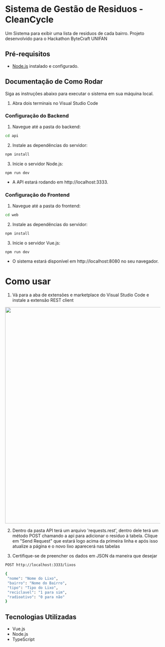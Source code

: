 # Sistema de Gestão de Residuos - CleanCycle

Um Sistema para exibir uma lista de residuos de cada bairro. Projeto desenvolvido para o Hackathon ByteCraft UNIFAN

## Pré-requisitos

- [Node.js](https://nodejs.org/) instalado e configurado.

## Documentação de Como Rodar

Siga as instruções abaixo para executar o sistema em sua máquina local.

1. Abra dois terminais no Visual Studio Code

### Configuração do Backend

1. Navegue até a pasta do backend:

```bash
cd api
```

2. Instale as dependências do servidor:

```bash
npm install
```

3. Inicie o servidor Node.js:

```bash
npm run dev
```

- A API estará rodando em http://localhost:3333.

### Configuração do Frontend

1. Navegue até a pasta do frontend:

```bash
cd web
```

2. Instale as dependências do servidor:

```bash
npm install
```

3. Inicie o servidor Vue.js:

```bash
npm run dev
```

- O sistema estará disponível em http://localhost:8080 no seu navegador.

# Como usar

1. Vá para a aba de extensões e marketplace do Visual Studio Code e instale a extensão REST client

<div align="center">
<img src="https://cdn.discordapp.com/attachments/938974580545040394/1153089097104109699/Screenshot_11.png" width="700px" />
</div>

2. Dentro da pasta API terá um arquivo 'requests.rest', dentro dele terá um método POST chamando a api para adicionar o residuo à tabela. Clique em "Send Request" que estará logo acima da primeira linha e após isso atualize a página e o novo lixo aparecerá nas tabelas

3. Certifique-se de preencher os dados em JSON da maneira que desejar

```bash
POST http://localhost:3333/lixos

{
 "nome": "Nome do Lixo",
 "bairro": "Nome do Bairro",
 "tipo": "Tipo do Lixo",
 "reciclavel": "1 para sim",
 "radioativo": "0 para não"
}
```

## Tecnologias Utilizadas

- Vue.js
- Node.js
- TypeScript
